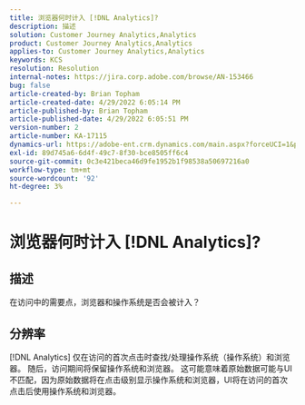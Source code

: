 ```yaml
---
title: 浏览器何时计入 [!DNL Analytics]?
description: 描述
solution: Customer Journey Analytics,Analytics
product: Customer Journey Analytics,Analytics
applies-to: Customer Journey Analytics,Analytics
keywords: KCS
resolution: Resolution
internal-notes: https://jira.corp.adobe.com/browse/AN-153466
bug: false
article-created-by: Brian Topham
article-created-date: 4/29/2022 6:05:14 PM
article-published-by: Brian Topham
article-published-date: 4/29/2022 6:05:51 PM
version-number: 2
article-number: KA-17115
dynamics-url: https://adobe-ent.crm.dynamics.com/main.aspx?forceUCI=1&pagetype=entityrecord&etn=knowledgearticle&id=fa54a4e6-e6c7-ec11-a7b6-0022480a10ee
exl-id: 89d745a6-6d4f-49c7-8f30-bce8505ff6c4
source-git-commit: 0c3e421beca46d9fe1952b1f98538a50697216a0
workflow-type: tm+mt
source-wordcount: '92'
ht-degree: 3%

---
```


# 浏览器何时计入 [!DNL Analytics]?

## 描述


在访问中的需要点，浏览器和操作系统是否会被计入？


## 分辨率


[!DNL Analytics] 仅在访问的首次点击时查找/处理操作系统（操作系统）和浏览器。 随后，访问期间将保留操作系统和浏览器。 这可能意味着原始数据可能与UI不匹配，因为原始数据将在点击级别显示操作系统和浏览器，UI将在访问的首次点击后使用操作系统和浏览器。
